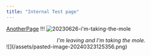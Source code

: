 ```yaml
---
title: "Internal Test page"
---
```

[AnotherPage](/anotherpage) !!!
![20230626-i'm-taking-the-mole](/assets/20230626-im-taking-the-mole.png)
<center><em>I'm leaving and I'm taking the mole.</em></center>
![](/assets/pasted-image-20240323125356.png)

<!-- Modified 2024-03-23:19:16:54 -->
